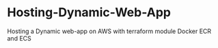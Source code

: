 # Hosting-Dynamic-Web-App
Hosting a Dynamic web-app on AWS with terraform module Docker ECR and ECS
